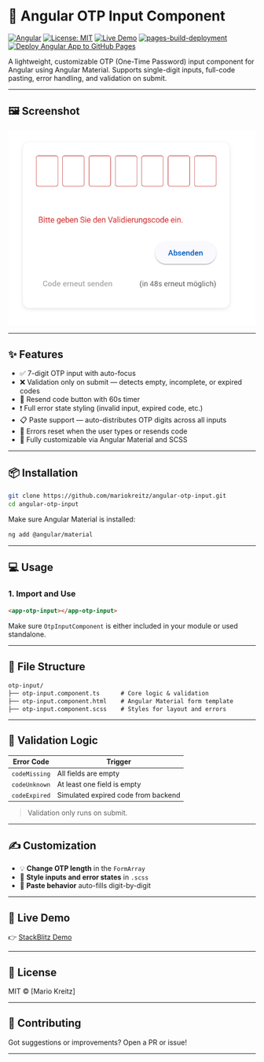# 🔐 Angular OTP Input Component

[![Angular](https://img.shields.io/badge/angular-v19-red.svg?logo=angular)](https://angular.io)
[![License: MIT](https://img.shields.io/badge/license-MIT-blue.svg)](LICENSE)
[![Live Demo](https://img.shields.io/badge/demo-StackBlitz-blue)](https://stackblitz.com/~/github.com/mariokreitz/otpInputs-with-materialDesign)
[![pages-build-deployment](https://github.com/mariokreitz/otpInputs-with-materialDesign/actions/workflows/pages/pages-build-deployment/badge.svg?branch=main)](https://github.com/mariokreitz/otpInputs-with-materialDesign/actions/workflows/pages/pages-build-deployment)
[![Deploy Angular App to GitHub Pages](https://github.com/mariokreitz/otpInputs-with-materialDesign/actions/workflows/deploy.yml/badge.svg)](https://github.com/mariokreitz/otpInputs-with-materialDesign/actions/workflows/deploy.yml)

A lightweight, customizable OTP (One-Time Password) input component for Angular using Angular Material. Supports single-digit inputs, full-code pasting, error handling, and validation on submit.

---

## 🖼️ Screenshot

<img src="https://raw.githubusercontent.com/mariokreitz/otpInputs-with-materialDesign/refs/heads/main/public/preview.png" alt="OTP Input Demo" width="600">

---

## ✨ Features

- ✅ 7-digit OTP input with auto-focus
- ❌ Validation only on submit — detects empty, incomplete, or expired codes
- 🔁 Resend code button with 60s timer
- ❗ Full error state styling (invalid input, expired code, etc.)
- 📋 Paste support — auto-distributes OTP digits across all inputs
- 🧼 Errors reset when the user types or resends code
- 🎨 Fully customizable via Angular Material and SCSS

---

## 📦 Installation

```bash
git clone https://github.com/mariokreitz/angular-otp-input.git
cd angular-otp-input
````

Make sure Angular Material is installed:

```bash
ng add @angular/material
```

---

## 💻 Usage

### 1. Import and Use

```html
<app-otp-input></app-otp-input>
```

Make sure `OtpInputComponent` is either included in your module or used standalone.

---

## 📁 File Structure

```
otp-input/
├── otp-input.component.ts      # Core logic & validation
├── otp-input.component.html    # Angular Material form template
├── otp-input.component.scss    # Styles for layout and errors
```

---

## 🔧 Validation Logic

| Error Code    | Trigger                             |
| ------------- | ----------------------------------- |
| `codeMissing` | All fields are empty                |
| `codeUnknown` | At least one field is empty         |
| `codeExpired` | Simulated expired code from backend |

> Validation only runs on submit.

---

## ✍️ Customization

* 💡 **Change OTP length** in the `FormArray`
* 🎨 **Style inputs and error states** in `.scss`
* 🔗 **Paste behavior** auto-fills digit-by-digit

---

## 🔗 Live Demo

👉 [StackBlitz Demo](https://stackblitz.com/~/github.com/mariokreitz/otpInputs-with-materialDesign)

---

## 📄 License

MIT © \[Mario Kreitz]

---

## 🤝 Contributing

Got suggestions or improvements? Open a PR or issue!

---
